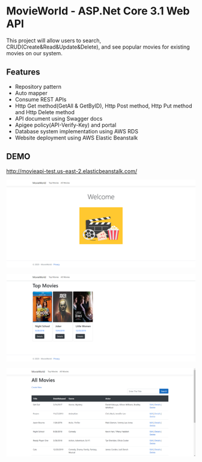 # MovieWorld - ASP.Net Core 3.1 Web API

This project will allow users to search, CRUD(Create&Read&Update&Delete), and see popular movies for existing movies on our system.

## Features

- Repository pattern
- Auto mapper
- Consume REST APIs
- Http Get method(GetAll & GetByID), Http Post method, Http Put method and Http Delete method
- API document using Swagger docs
- Apigee policy(API-Verify-Key) and portal
- Database system implementation using AWS RDS
- Website deployment using AWS Elastic Beanstalk

## DEMO

http://movieapi-test.us-east-2.elasticbeanstalk.com/

![Demo Image 1](https://github.com/danadayoonlee/comp306-group/blob/main/wwwroot/images/Demo1.PNG)

![Demo Image 2](https://github.com/danadayoonlee/comp306-group/blob/main/wwwroot/images/Demo2.PNG)

![Demo Image 3](https://github.com/danadayoonlee/comp306-group/blob/main/wwwroot/images/Demo3.PNG)

